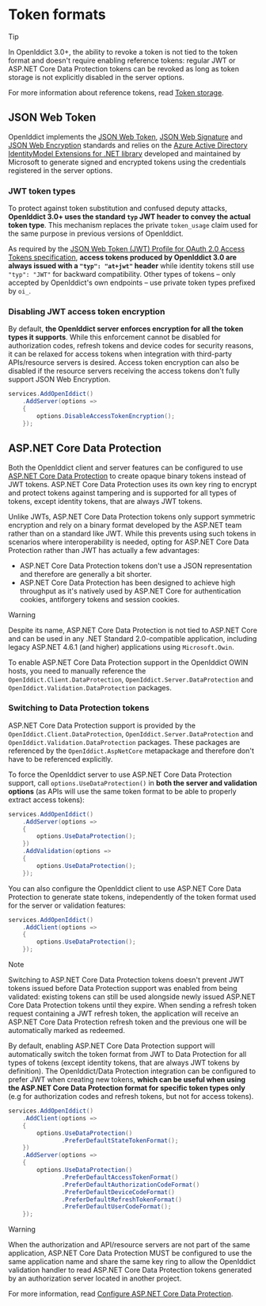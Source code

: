 # Token formats <Badge type="warning" text="client" /><Badge type="danger" text="server" /><Badge type="tip" text="validation" />

> [!TIP]
> In OpenIddict 3.0+, the ability to revoke a token is not tied to the token format and doesn't require enabling reference tokens:
> regular JWT or ASP.NET Core Data Protection tokens can be revoked as long as token storage is not explicitly disabled in the server options.
>
>
> For more information about reference tokens, read [Token storage](token-storage.md).

## JSON Web Token

OpenIddict implements the [JSON Web Token](https://tools.ietf.org/html/rfc7519), [JSON Web Signature](https://tools.ietf.org/html/rfc7515)
and [JSON Web Encryption](https://tools.ietf.org/html/rfc7516) standards and relies on the
[Azure Active Directory IdentityModel Extensions for .NET library](https://github.com/AzureAD/azure-activedirectory-identitymodel-extensions-for-dotnet/)
developed and maintained by Microsoft to generate signed and encrypted tokens using the credentials registered in the server options.

### JWT token types

To protect against token substitution and confused deputy attacks, **OpenIddict 3.0+ uses the standard `typ` JWT header to convey the actual token type**.
This mechanism replaces the private `token_usage` claim used for the same purpose in previous versions of OpenIddict.

As required by the [JSON Web Token (JWT) Profile for OAuth 2.0 Access Tokens specification](https://datatracker.ietf.org/doc/html/rfc9068),
**access tokens produced by OpenIddict 3.0 are always issued with a `"typ": "at+jwt"` header** while identity tokens still use `"typ": "JWT"` for backward compatibility.
Other types of tokens – only accepted by OpenIddict's own endpoints – use private token types prefixed by `oi_`.

### Disabling JWT access token encryption

By default, **the OpenIddict server enforces encryption for all the token types it supports**. While this enforcement cannot be disabled for authorization codes,
refresh tokens and device codes for security reasons, it can be relaxed for access tokens when integration with third-party APIs/resource servers is desired.
Access token encryption can also be disabled if the resource servers receiving the access tokens don't fully support JSON Web Encryption.

```csharp
services.AddOpenIddict()
    .AddServer(options =>
    {
        options.DisableAccessTokenEncryption();
    });
```

## ASP.NET Core Data Protection

Both the OpenIddict client and server features can be configured to use
[ASP.NET Core Data Protection](https://docs.microsoft.com/en-us/aspnet/core/security/data-protection/introduction) to create opaque binary
tokens instead of JWT tokens. ASP.NET Core Data Protection uses its own key ring to encrypt and protect tokens against tampering and is
supported for all types of tokens, except identity tokens, that are always JWT tokens.

Unlike JWTs, ASP.NET Core Data Protection tokens only support symmetric encryption and rely on a binary format developed by the
ASP.NET team rather than on a standard like JWT. While this prevents using such tokens in scenarios where interoperability is needed,
opting for ASP.NET Core Data Protection rather than JWT has actually a few advantages:

  - ASP.NET Core Data Protection tokens don't use a JSON representation and therefore are generally a bit shorter.
  - ASP.NET Core Data Protection has been designed to achieve high throughput as it's natively used
  by ASP.NET Core for authentication cookies, antiforgery tokens and session cookies.

> [!WARNING]
> Despite its name, ASP.NET Core Data Protection is not tied to ASP.NET Core and can be used in any .NET Standard 2.0-compatible
> application, including legacy ASP.NET 4.6.1 (and higher) applications using `Microsoft.Owin`.
>
> To enable ASP.NET Core Data Protection support in the OpenIddict OWIN hosts, you need to manually reference the
> `OpenIddict.Client.DataProtection`, `OpenIddict.Server.DataProtection` and `OpenIddict.Validation.DataProtection` packages.

### Switching to Data Protection tokens <Badge type="warning" text="client" /><Badge type="danger" text="server" /><Badge type="tip" text="validation" />

ASP.NET Core Data Protection support is provided by the `OpenIddict.Client.DataProtection`, `OpenIddict.Server.DataProtection`
and `OpenIddict.Validation.DataProtection` packages. These packages are referenced by the `OpenIddict.AspNetCore` metapackage
and therefore don't have to be referenced explicitly.

To force the OpenIddict server to use ASP.NET Core Data Protection support, call `options.UseDataProtection()` in **both the server and validation options**
(as APIs will use the same token format to be able to properly extract access tokens):

```csharp
services.AddOpenIddict()
    .AddServer(options =>
    {
        options.UseDataProtection();
    })
    .AddValidation(options =>
    {
        options.UseDataProtection();
    });
```

You can also configure the OpenIddict client to use ASP.NET Core Data Protection to generate
state tokens, independently of the token format used for the server or validation features:

```csharp
services.AddOpenIddict()
    .AddClient(options =>
    {
        options.UseDataProtection();
    });
```

> [!NOTE]
> Switching to ASP.NET Core Data Protection tokens doesn't prevent JWT tokens issued before Data Protection support was enabled from being validated:
> existing tokens can still be used alongside newly issued ASP.NET Core Data Protection tokens until they expire. When sending a refresh token request containing
> a JWT refresh token, the application will receive an ASP.NET Core Data Protection refresh token and the previous one will be automatically marked as redeemed.

By default, enabling ASP.NET Core Data Protection support will automatically switch the token format from JWT to Data Protection for all types of tokens
(except identity tokens, that are always JWT tokens by definition).
The OpenIddict/Data Protection integration can be configured to prefer JWT when creating new tokens, **which can be useful when using the ASP.NET Core Data Protection
format for specific token types only** (e.g for authorization codes and refresh tokens, but not for access tokens).

```csharp
services.AddOpenIddict()
    .AddClient(options =>
    {
        options.UseDataProtection()
               .PreferDefaultStateTokenFormat();
    })
    .AddServer(options =>
    {
        options.UseDataProtection()
               .PreferDefaultAccessTokenFormat()
               .PreferDefaultAuthorizationCodeFormat()
               .PreferDefaultDeviceCodeFormat()
               .PreferDefaultRefreshTokenFormat()
               .PreferDefaultUserCodeFormat();
    });
```

> [!WARNING]
> When the authorization and API/resource servers are not part of the same application, ASP.NET Core Data Protection MUST be configured to use
> the same application name and share the same key ring to allow the OpenIddict validation handler to read ASP.NET Core Data Protection tokens
> generated by an authorization server located in another project.
>
> For more information, read [Configure ASP.NET Core Data Protection](https://docs.microsoft.com/en-us/aspnet/core/security/data-protection/configuration/overview).
